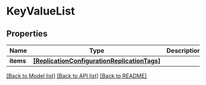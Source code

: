 # KeyValueList

## Properties
Name | Type | Description | Notes
------------ | ------------- | ------------- | -------------
**items** | [**[ReplicationConfigurationReplicationTags]**](ReplicationConfigurationReplicationTags.md) |  | [optional] 

[[Back to Model list]](../README.md#documentation-for-models) [[Back to API list]](../README.md#documentation-for-api-endpoints) [[Back to README]](../README.md)



